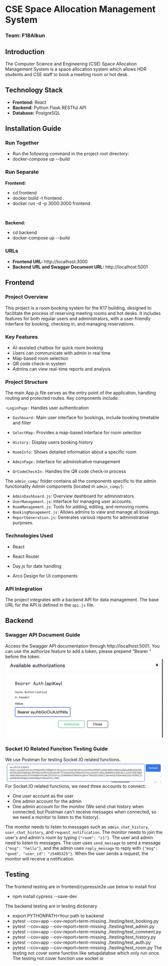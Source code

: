 # CSE Space Allocation Management System

### Team: F18AIkun

## Introduction

The Computer Science and Engineering (CSE) Space Allocation Management System is a space allocation system which allows HDR students and CSE staff to book a meeting room or hot desk.

## Technology Stack

- **Frontend:** React
- **Backend:** Python Flask RESTful API
- **Database:** PostgreSQL

## Installation Guide

### Run Together

- Run the following command in the project root directory:
- docker-compose up --build

### Run Separate

**Frontend:**
- cd frontend
- docker build -t frontend .
- docker run -d -p 3000:3000 frontend  
<br>

**Backend:**
- cd backend
- docker-compose up --build

### URLs

- **Frontend URL:** http://localhost:3000
- **Backend URL and Swagger Document URL:** http://localhost:5001

## Frontend

### Project Overview

This project is a room booking system for the K17 building, designed to facilitate the process of reserving meeting rooms and hot desks. It includes features for both regular users and administrators, with a user-friendly interface for booking, checking in, and managing reservations.

### Key Features

- AI-assisted chatbox for quick room booking
- Users can communicate with admin in real time
- Map-based room selection
- QR code check-in system
- Admins can view real-time reports and analysis

### Project Structure

The main App.js file serves as the entry point of the application, handling routing and protected routes. Key components include:

-`LoginPage:` Handles user authentication

- `Dashboard:` Main user interface for bookings, include booking timetable and filter

- `SelectMap:` Provides a map-based interface for room selection

- `History:` Display users booking history

- `RoomInfo:` Shows detailed information about a specific room

- `AdminPage:` Interface for administrative management

- `QrCodeCheckIn:` Handles the QR code check-in process

The `admin_comp/` folder contains all the components specific to the admin functionality
Admin components (located in `admin_comp/`):

- `AdminDashboard.js`: Overview dashboard for administrators.
- `UserManagement.js`: Interface for managing user accounts.
- `RoomManagement.js`: Tools for adding, editing, and removing rooms.
- `BookingManagement.js`: Allows admins to view and manage all bookings.
- `ReportGeneration.js`: Generates various reports for administrative purposes.

### Technologies Used

- React

- React Router

- Day.js for date handling

- Arco Design for UI components

### API Integration

The project integrates with a backend API for data management. The base URL for the API is defined in the `api.js` file.


## Backend

### Swagger API Document Guide

Access the Swagger API documentation through http://localhost:5001.
You can use the authorize feature to add a token, please prepend "Bearer " before the token.
![Token Use](readme_photo/token_use.png 'Token Use')

### Socket IO Related Function Testing Guide

We use Postman for testing Socket.IO related functions.
![Socket IO Connect](readme_photo/user_socket_connect.png 'Socket IO Connect')
For Socket.IO related functions, we need three accounts to connect:

- One user account as the user
- One admin account for the admin
- One admin account for the monitor (We send chat history when connected, but Postman can't receive messages when connected, so we need a monitor to listen to the history).

The monitor needs to listen to messages such as `admin_chat_history`, `user_chat_history`, and `request_notification`.
The monitor needs to join the user's and admin's room by typing `{"room": "z1"}`. The user and admin need to listen to messages. The user uses `send_message` to send a message `{"msg": "hello"}`, and the admin uses `reply_message` to reply with `{"msg": "good", "user_id": "z5405325"}`. When the user sends a request, the monitor will receive a notification.

## Testing
The frontend testing are in frontend/cypress/e2e
use below to install first
- npm install cypress --save-dev

The backend testing are in testing dictionary
- export PYTHONPATH=Your path to backend
- pytest --cov=app --cov-report=term-missing ./testing/test_booking.py
- pytest --cov=app --cov-report=term-missing ./testing/test_admin.py
- pytest --cov=app --cov-report=term-missing ./testing/test_comment.py
- pytest --cov=app --cov-report=term-missing ./testing/test_history.py
- pytest --cov=app --cov-report=term-missing ./testing/test_auth.py
- pytest --cov=app --cov-report=term-missing ./testing/test_room.py
The testing not cover some function like setupdatabse which only run once.
The testing not cover function use socket io